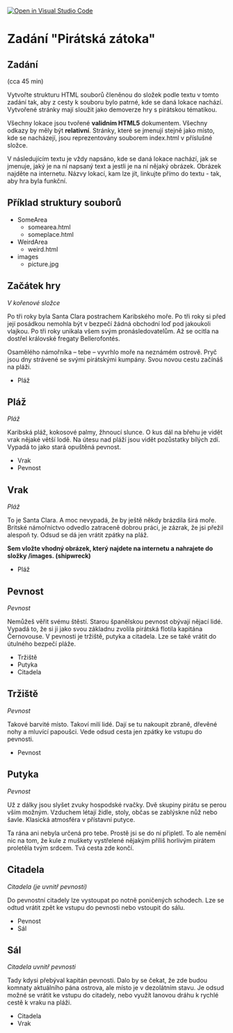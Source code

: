 [![Open in Visual Studio Code](https://classroom.github.com/assets/open-in-vscode-c66648af7eb3fe8bc4f294546bfd86ef473780cde1dea487d3c4ff354943c9ae.svg)](https://classroom.github.com/online_ide?assignment_repo_id=9186173&assignment_repo_type=AssignmentRepo)
# Zadání "Pirátská zátoka"

## Zadání

(cca 45 min)

Vytvořte strukturu HTML souborů členěnou do složek podle textu v tomto zadání tak, aby z cesty k souboru bylo patrné, kde se daná lokace nachází. Vytvořené stránky mají sloužit jako demoverze hry s pirátskou tématikou.

Všechny lokace jsou tvořené **validním HTML5** dokumentem. Všechny odkazy by měly být **relativní**.
Stránky, které se jmenují stejně jako místo, kde se nacházejí, jsou reprezentovány souborem index.html v příslušné složce.

V následujícím textu je vždy napsáno, kde se daná lokace nachází, jak se jmenuje, jaký je na ní napsaný text a jestli je na ní nějaký obrázek. Obrázek najděte na internetu. Názvy lokací, kam lze jít, linkujte přímo do textu - tak, aby hra byla funkční.

## Příklad struktury souborů

* SomeArea
    * somearea.html
    * someplace.html
* WeirdArea
    * weird.html
* images
    * picture.jpg

## Začátek hry

*V kořenové složce*

Po tři roky byla Santa Clara postrachem Karibského moře. Po tři roky si před její posádkou nemohla být v bezpečí žádná obchodní loď pod jakoukoli vlajkou. Po tři roky unikala všem svým pronásledovatelům. Až se ocitla na dostřel královské fregaty Bellerofontés. 

Osamělého námořníka – tebe – vyvrhlo moře na neznámém ostrově. Pryč jsou dny strávené se svými pirátskými kumpány. Svou novou cestu začínáš na pláži.

* Pláž

## Pláž

*Pláž*

Karibská pláž, kokosové palmy, žhnoucí slunce. O kus dál na břehu je vidět vrak nějaké větší lodě. Na útesu nad pláží jsou vidět pozůstatky bílých zdí. Vypadá to jako stará opuštěná pevnost.

* Vrak
* Pevnost

## Vrak

*Pláž*

To je Santa Clara. A moc nevypadá, že by ještě někdy brázdila širá moře. Britské námořnictvo odvedlo zatraceně dobrou práci, je zázrak, že jsi přežil alespoň ty. Odsud se dá jen vrátit zpátky na pláž.

**Sem vložte vhodný obrázek, který najdete na internetu a nahrajete do složky /images. (shipwreck)**

* Pláž

## Pevnost

*Pevnost*

Nemůžeš věřit svému štěstí. Starou španělskou pevnost obývají nějací lidé. Vypadá to, že si ji jako svou základnu zvolila pirátská flotila kapitána Černovouse. V pevnosti je tržiště, putyka a citadela. Lze se také vrátit do útulného bezpečí pláže.

* Tržiště
* Putyka
* Citadela

## Tržiště

*Pevnost*

Takové barvité místo. Takoví milí lidé. Dají se tu nakoupit zbraně, dřevěné nohy a mluvící papoušci. Vede odsud cesta jen zpátky ke vstupu do pevnosti.

* Pevnost

## Putyka

*Pevnost*

Už z dálky jsou slyšet zvuky hospodské rvačky. Dvě skupiny pirátu se perou vším možným. Vzduchem létají židle, stoly, občas se zablýskne nůž nebo šavle. Klasická atmosféra v přístavní putyce.

Ta rána ani nebyla určená pro tebe. Prostě jsi se do ní připletl. To ale nemění nic na tom, že kule z muškety vystřelené nějakým příliš horlivým pirátem proletěla tvým srdcem. Tvá cesta zde končí.

## Citadela

*Citadela (je uvnitř pevnosti)*

Do pevnostní citadely lze vystoupat po notně poničených schodech. Lze se odtud vrátit zpět ke vstupu do pevnosti nebo vstoupit do sálu.

* Pevnost
* Sál

## Sál

*Citadela uvnitř pevnosti*

Tady kdysi přebýval kapitán pevnosti. Dalo by se čekat, že zde budou komnaty aktuálního pána ostrova, ale místo je v dezolátním stavu. Je odsud možné se vrátit ke vstupu do citadely, nebo využít lanovou dráhu k rychlé cestě k vraku na pláži.

* Citadela
* Vrak
